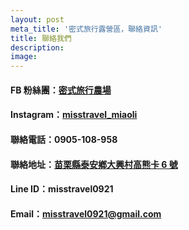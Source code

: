 ```yaml
---
layout: post
meta_title: '密式旅行露營區，聯絡資訊'
title: 聯絡我們
description: 
image: 
---
```


#### FB 粉絲團：[密式旅行農場](https://www.facebook.com/misstravel0921)
#### Instagram：[misstravel_miaoli](https://www.instagram.com/misstravel_miaoli)
#### 聯絡電話：0905-108-958
#### 聯絡地址：[苗栗縣泰安鄕大興村高熊卡 6 號](https://www.google.com.tw/maps/place/%E5%AF%86%E5%BC%8F%E6%97%85%E8%A1%8C/@24.418704,120.9115453,17z/data=!3m1!4b1!4m8!3m7!1s0x3468ffc8da78a9d1:0x86fdb6fa63426b73!5m2!4m1!1i2!8m2!3d24.418704!4d120.913734?hl=zh-TW)
#### Line ID：misstravel0921
#### Email：misstravel0921@gmail.com
